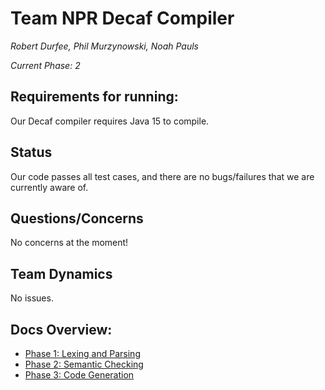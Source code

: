 # Team NPR Decaf Compiler

*Robert Durfee, Phil Murzynowski, Noah Pauls*

*Current Phase: 2*

## Requirements for running:

Our Decaf compiler requires Java 15 to compile.

## Status

Our code passes all test cases, and there are no bugs/failures that we are currently aware of.
 
## Questions/Concerns

No concerns at the moment!

## Team Dynamics

No issues.

## Docs Overview:

- [Phase 1: Lexing and Parsing](1-lex-parse.md)
- [Phase 2: Semantic Checking](2-semantics.md)
- [Phase 3: Code Generation](3-codegen.md)

